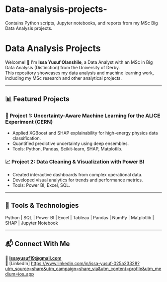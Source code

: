 # Data-analysis-projects-
Contains Python scripts, Jupyter notebooks, and reports from my MSc Big Data Analysis projects.
# Data Analysis Projects

Welcome! 👋 I'm **Issa Yusuf Olanshile**, a Data Analyst with an MSc in Big Data Analysis (Distinction) from the University of Derby.  
This repository showcases my data analysis and machine learning work, including my MSc research and other analytical projects.

---

## 📊 Featured Projects

### 🧠 Project 1: Uncertainty-Aware Machine Learning for the ALICE Experiment (CERN)
- Applied XGBoost and SHAP explainability for high-energy physics data classification.
- Quantified predictive uncertainty using deep ensembles.
- Tools: Python, Pandas, Scikit-learn, SHAP, Matplotlib.

### 📈 Project 2: Data Cleaning & Visualization with Power BI
- Created interactive dashboards from complex operational data.
- Developed visual analytics for trends and performance metrics.
- Tools: Power BI, Excel, SQL.

---

## 🧰 Tools & Technologies
Python | SQL | Power BI | Excel | Tableau | Pandas | NumPy | Matplotlib | SHAP | Jupyter Notebook

---

## 📬 Connect With Me
📧 **Issayusuf19@gmail.com**  
🔗 [LinkedIn] https://www.linkedin.com/in/issa-yusuf-025a23328?utm_source=share&utm_campaign=share_via&utm_content=profile&utm_medium=ios_app
